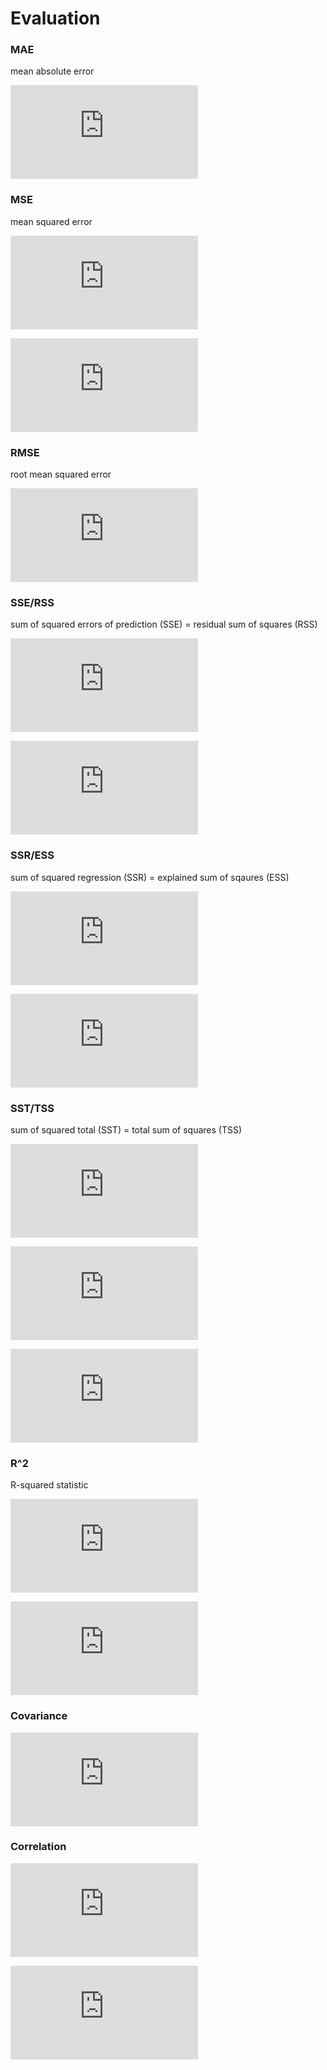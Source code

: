 Evaluation
==========

### MAE

mean absolute error

![MAE=\frac{1}{n}\sum_{i=1}^{n}|y_i-\hat{y}_i|](http://latex.codecogs.com/gif.latex?MAE%3D%5Cfrac%7B1%7D%7Bn%7D%5Csum_%7Bi%3D1%7D%5E%7Bn%7D%7Cy_i-%5Chat%7By%7D_i%7C)

### MSE

mean squared error

![MSE=\frac{1}{n}\sum_{i=1}^{n}(y_i-\hat{y_i})^2](http://latex.codecogs.com/gif.latex?MSE%3D%5Cfrac%7B1%7D%7Bn%7D%5Csum_%7Bi%3D1%7D%5E%7Bn%7D%28y_i-%5Chat%7By_i%7D%29%5E2)

![MSE=\frac{1}{n}\sum_{i=1}^{n}(y_i-\hat{f}(x_i))^2](http://latex.codecogs.com/gif.latex?MSE%3D%5Cfrac%7B1%7D%7Bn%7D%5Csum_%7Bi%3D1%7D%5E%7Bn%7D%28y_i-%5Chat%7Bf%7D%28x_i%29%29%5E2)

### RMSE

root mean squared error

![RMSE=\sqrt{\frac{1}{n}\sum_{i=1}^{n}(y_i-\hat{y}_i)^2}](http://latex.codecogs.com/gif.latex?RMSE%3D%5Csqrt%7B%5Cfrac%7B1%7D%7Bn%7D%5Csum_%7Bi%3D1%7D%5E%7Bn%7D%28y_i-%5Chat%7By%7D_i%29%5E2%7D)

### SSE/RSS

sum of squared errors of prediction (SSE) = residual sum of squares (RSS)

![SSE=\sum_{i=1}^{n}(y_i-\hat{y}_i)^2](http://latex.codecogs.com/gif.latex?SSE%3D%5Csum_%7Bi%3D1%7D%5E%7Bn%7D%28y_i-%5Chat%7By%7D_i%29%5E2)

![\textrm{RSS}=\sum(y_i-\hat{y}_i)^2](http://latex.codecogs.com/gif.latex?%5Ctextrm%7BRSS%7D%3D%5Csum%28y_i-%5Chat%7By%7D_i%29%5E2)

### SSR/ESS

sum of squared regression (SSR) = explained sum of sqaures (ESS)

![SSR=\sum_{i=1}^{n}(\hat{y}_i-\bar{y})^2](http://latex.codecogs.com/gif.latex?SSR%3D%5Csum_%7Bi%3D1%7D%5E%7Bn%7D%28%5Chat%7By%7D_i-%5Cbar%7By%7D%29%5E2)

![\textrm{ESS}=\sum(\hat{y_i}-\bar{y})^2](http://latex.codecogs.com/gif.latex?%5Ctextrm%7BESS%7D%3D%5Csum%28%5Chat%7By_i%7D-%5Cbar%7By%7D%29%5E2)

### SST/TSS

sum of squared total (SST) = total sum of squares (TSS)

![SST=\sum_{i=1}^{n}(y_i-\bar{y})^2](http://latex.codecogs.com/gif.latex?SST%3D%5Csum_%7Bi%3D1%7D%5E%7Bn%7D%28y_i-%5Cbar%7By%7D%29%5E2)

![SST=SSE+SSR](http://latex.codecogs.com/gif.latex?SST%3DSSE&plus;SSR)

![\textrm{TSS}=\textrm{RSS}+\textrm{ESS}](http://latex.codecogs.com/gif.latex?%5Ctextrm%7BTSS%7D%3D%5Ctextrm%7BRSS%7D&plus;%5Ctextrm%7BESS%7D)

### R^2

R-squared statistic

![R^2&=\frac{SSR}{SST}=1-\frac{SSE}{SST}](http://latex.codecogs.com/gif.latex?R%5E2%26%3D%5Cfrac%7BSSR%7D%7BSST%7D%3D1-%5Cfrac%7BSSE%7D%7BSST%7D)

![R^2&=\frac{\textrm{TSS}-\textrm{RSS}}{\textrm{TSS}}=1-\frac{\textrm{RSS}}{\textrm{TSS}}](http://latex.codecogs.com/gif.latex?R%5E2%26%3D%5Cfrac%7B%5Ctextrm%7BTSS%7D-%5Ctextrm%7BRSS%7D%7D%7B%5Ctextrm%7BTSS%7D%7D%3D1-%5Cfrac%7B%5Ctextrm%7BRSS%7D%7D%7B%5Ctextrm%7BTSS%7D%7D)

### Covariance

![\sigma_{X,Y}=\textrm{Cov}(X,Y)=\frac{1}{n-1}\sum_{i=1}^{n}(x_i-\bar{x})(y_i-\bar{y})](http://latex.codecogs.com/gif.latex?%5Csigma_%7BX%2CY%7D%3D%5Ctextrm%7BCov%7D%28X%2CY%29%3D%5Cfrac%7B1%7D%7Bn-1%7D%5Csum_%7Bi%3D1%7D%5E%7Bn%7D%28x_i-%5Cbar%7Bx%7D%29%28y_i-%5Cbar%7By%7D%29)

### Correlation

![\textrm{Cor}(X,Y)=\frac{\sum_{i=1}^{n}(x_i-\bar{x})(y_i-\bar{y})}{\sqrt{\sum_{i=1}^{n}(x_i-\bar{x})^2}\sqrt{\sum_{i=1}^{n}(y_i-\bar{y})^2}}](http://latex.codecogs.com/gif.latex?%5Ctextrm%7BCor%7D%28X%2CY%29%3D%5Cfrac%7B%5Csum_%7Bi%3D1%7D%5E%7Bn%7D%28x_i-%5Cbar%7Bx%7D%29%28y_i-%5Cbar%7By%7D%29%7D%7B%5Csqrt%7B%5Csum_%7Bi%3D1%7D%5E%7Bn%7D%28x_i-%5Cbar%7Bx%7D%29%5E2%7D%5Csqrt%7B%5Csum_%7Bi%3D1%7D%5E%7Bn%7D%28y_i-%5Cbar%7By%7D%29%5E2%7D%7D)

![\rho_{X,Y}=Corr(X,Y)=\frac{\textrm{Cov}(X,Y)}{\sigma_X\sigma_Y}](http://latex.codecogs.com/gif.latex?%5Crho_%7BX%2CY%7D%3DCorr%28X%2CY%29%3D%5Cfrac%7B%5Ctextrm%7BCov%7D%28X%2CY%29%7D%7B%5Csigma_X%5Csigma_Y%7D)
